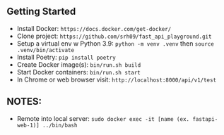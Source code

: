 ## Getting Started
* Install Docker: `https://docs.docker.com/get-docker/`
* Clone project: `https://github.com/srh09/fast_api_playground.git`
* Setup a virtual env w Python 3.9: `python -m venv .venv` then `source .venv/bin/activate`
* Install Poetry: `pip install poetry`
* Create Docker image(s): `bin/run.sh build`
* Start Docker containers: `bin/run.sh start`
* In Chrome or web browser visit: `http://localhost:8000/api/v1/test`

## NOTES:
* Remote into local server: `sudo docker exec -it [name (ex. fastapi-web-1)] ../bin/bash`
